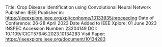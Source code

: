 Title: Crop Disease Identification using Convolutional Neural Network
Publisher: IEEE
Publisher in: https://ieeexplore.ieee.org/xpl/conhome/10133935/proceeding
Date of Conference: 26-28 April 2023
Date Added to IEEE Xplore: 01 June 2023
INSPEC Accession Number: 23204149
DOI: 10.1109/ICICT57646.2023.10134283
Visit Paper: https://ieeexplore.ieee.org/document/10134283

